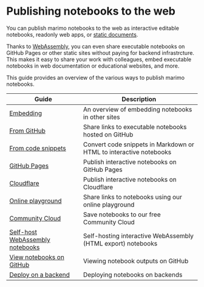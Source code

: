 # Publishing notebooks to the web

You can publish marimo notebooks to the web as interactive editable notebooks,
readonly web apps, or [static documents](../exporting.md).

Thanks to [WebAssembly](../wasm.md), you can even share executable
notebooks on GitHub Pages or other static sites without paying for backend
infrastrcture. This makes it easy to share your work with colleagues, embed
executable notebooks in web documentation or educational websites, and more.

This guide provides an overview of the various ways to publish marimo notebooks.

| Guide                                                 | Description                                                  |
| ----------------------------------------------------- | ------------------------------------------------------------ |
| [Embedding](embedding.md)                             | An overview of embedding notebooks in other sites            |
| [From GitHub](from_github.md)                         | Share links to executable notebooks hosted on GitHub         |
| [From code snippets](from_code_snippets.md)           | Convert code snippets in Markdown or HTML to interactive notebooks |
| [GitHub Pages](github_pages.md)                       | Publish interactive notebooks on GitHub Pages                |
| [Cloudflare](cloudflare.md)                           | Publish interactive notebooks on Cloudflare                  |
| [Online playground](playground.md)                    | Share links to notebooks using our online playground         |
| [Community Cloud](community_cloud/index.md)           | Save notebooks to our free Community Cloud                   |
| [Self-host WebAssembly notebooks](self_host_wasm.md)  | Self-hosting interactive WebAssembly (HTML export) notebooks |
| [View notebooks on GitHub](view_outputs_on_github.md) | Viewing notebook outputs on GitHub                           |
| [Deploy on a backend](deploy.md)                      | Deploying notebooks on backends                              |
